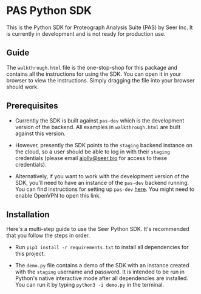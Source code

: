 # PAS Python SDK
This is the Python SDK for Proteograph Analysis Suite (PAS) by Seer Inc. It is currently in development and is not ready for production use.

## Guide
The `walkthrough.html` file is the one-stop-shop for this package and contains all the instructions for using the SDK. You can open it in your browser to view the instructions. Simply dragging the file into your browser should work.

## Prerequisites
* Currently the SDK is built against `pas-dev` which is the development version of the backend. All examples in `walkthrough.html` are built against this version.

* However, presently the SDK points to the `staging` backend instance on the cloud, so a user should be able to log in with their `staging` credentials (please email <a href="mailto:ajolly@seer.bio">ajolly@seer.bio</a> for access to these credentials). 

* Alternatively, if you want to work with the development version of the SDK, you'll need to have an instance of the `pas-dev` backend running. You can find instructions for setting up `pas-dev` <a href="http://gitlab.seerbio-dev/ylou/backend">here</a>. You might need to enable OpenVPN to open this link.

## Installation
Here's a multi-step guide to use the Seer Python SDK. It's recommended that you follow the steps in order.

* Run `pip3 install -r requirements.txt` to install all dependencies for this project.

* The `demo.py` file contains a demo of the SDK with an instance created with the `staging` username and password. It is intended to be run in Python's native interactive mode after all dependencies are installed. You can run it by typing `python3 -i demo.py` in the terminal. 


